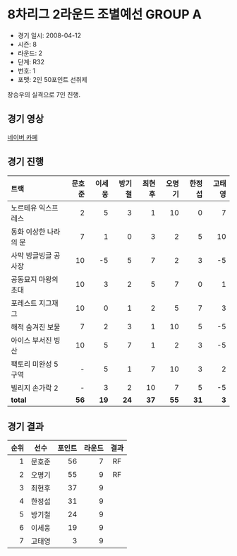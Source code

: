 # 8차리그 2라운드 조별예선 GROUP A

- 경기 일시: 2008-04-12
- 시즌: 8
- 라운드: 2
- 단계: R32
- 번호: 1
- 포맷: 2인 50포인트 선취제



장승우의 실격으로 7인 진행.

## 경기 영상
[네이버 카페](https://cafe.naver.com/leaguekart/98)

## 경기 진행

| 트랙 | 문호준 | 이세웅 | 방기철 | 최현후 | 오명기 | 한정섭 | 고태영 |
|:---|---:|---:|---:|---:|---:|---:|---:|
| 노르테유 익스프레스 | 2 | 5 | 3 | 1 | 10 | 0 | 7 |
| 동화 이상한 나라의 문 | 7 | 1 | 0 | 3 | 2 | 5 | 10 |
| 사막 빙글빙글 공사장 | 10 | -5 | 5 | 7 | 2 | 3 | -5 |
| 공동묘지 마왕의 초대 | 10 | 3 | 2 | 5 | 7 | 0 | 1 |
| 포레스트 지그재그 | 10 | 0 | 1 | 2 | 5 | 7 | 3 |
| 해적 숨겨진 보물 | 7 | 2 | 3 | 1 | 10 | 5 | -5 |
| 아이스 부서진 빙산 | 10 | 5 | 7 | 1 | 2 | 3 | -5 |
| 팩토리 미완성 5구역 | - | 5 | 1 | 7 | 10 | 3 | 2 |
| 빌리지 손가락 2 | - | 3 | 2 | 10 | 7 | 5 | -5 |
| __total__ | __56__ | __19__ | __24__ | __37__ | __55__ | __31__ | __3__ |




## 경기 결과

| 순위 | 선수 | 포인트 | 라운드 | 결과 |
|---:|:---:|---:|---:|:---:|
| 1 | 문호준 | 56 | 7 | RF |
| 2 | 오명기 | 55 | 9 | RF |
| 3 | 최현후 | 37 | 9 |  |
| 4 | 한정섭 | 31 | 9 |  |
| 5 | 방기철 | 24 | 9 |  |
| 6 | 이세웅 | 19 | 9 |  |
| 7 | 고태영 | 3 | 9 |  |

